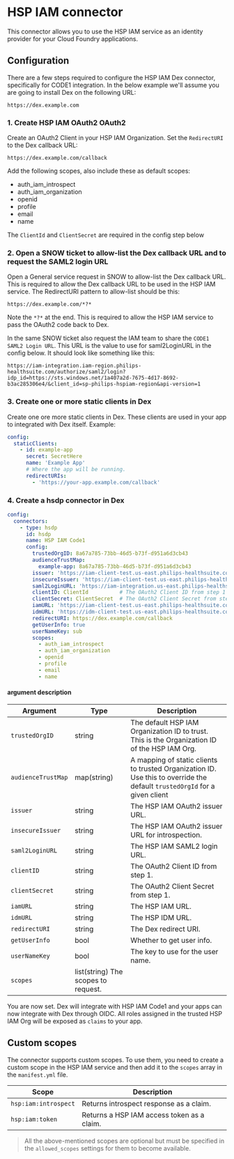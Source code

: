 # HSP IAM connector

This connector allows you to use the HSP IAM service as an identity provider for your Cloud Foundry applications.

## Configuration

There are a few steps required to configure the HSP IAM Dex connector, specifically for CODE1 integration. In the below
example we'll assume you are going to install Dex on the following URL:

`https://dex.example.com`

### 1. Create HSP IAM OAuth2 OAuth2

Create an OAuth2 Client in your HSP IAM Organization. Set the `RedirectURI` to the Dex callback URL:

`https://dex.example.com/callback`

Add the following scopes, also include these as default scopes:
  - auth_iam_introspect
  - auth_iam_organization
  - openid
  - profile
  - email
  - name

The `ClientId` and `ClientSecret` are required in the config step below

### 2. Open a SNOW ticket to allow-list the Dex callback URL and to request the SAML2 login URL

Open a General service request in SNOW to allow-list the Dex callback URL. This is required to allow the Dex callback URL to be used in the HSP IAM service.
The RedirectURI pattern to allow-list should be this:

```https://dex.example.com/*?*```

Note the `*?*` at the end. This is required to allow the HSP IAM service to pass the OAuth2 code back to Dex.

In the same SNOW ticket also request the IAM team to share the `CODE1 SAML2 Login URL`. This URL is the value to use for saml2LoginURL in the config below.
It should look like something like this:

```https://iam-integration.iam-region.philips-healthsuite.com/authorize/saml2/login?idp_id=https://sts.windows.net/1a407a2d-7675-4d17-8692-b3ac285306e4/&client_id=sp-philips-hspiam-region&api-version=1```

### 3. Create one or more static clients in Dex

Create one ore more static clients in Dex. These clients are used in your app
to integrated with Dex itself. Example:

```yaml
config:
  staticClients:
    - id: example-app
      secret: SecretHere
      name: 'Example App'
      # Where the app will be running.
      redirectURIs:
        - 'https://your-app.example.com/callback'
```

### 4. Create a hsdp connector in Dex

```yaml
config:
  connectors:
    - type: hsdp
      id: hsdp
      name: HSP IAM Code1
      config:
        trustedOrgID: 8a67a785-73bb-46d5-b73f-d951a6d3cb43
        audienceTrustMap:
          example-app: 8a67a785-73bb-46d5-b73f-d951a6d3cb43
        issuer: 'https://iam-client-test.us-east.philips-healthsuite.com/authorize/oauth2/v2'
        insecureIssuer: 'https://iam-client-test.us-east.philips-healthsuite.com/oauth2/access_token'
        saml2LoginURL: 'https://iam-integration.us-east.philips-healthsuite.com/authorize/saml2/login?idp_id=https://sts.windows.net/1a407a2d-7675-4d17-8692-b3ac285306e4/&client_id=sp-philips-hspiam-useast-ct&api-version=1'
        clientID: ClientId          # The OAuth2 Client ID from step 1
        clientSecret: ClientSecret  # The OAuth2 Client Secret from step 1
        iamURL: 'https://iam-client-test.us-east.philips-healthsuite.com'
        idmURL: 'https://idm-client-test.us-east.philips-healthsuite.com'
        redirectURI: https://dex.example.com/callback
        getUserInfo: true
        userNameKey: sub
        scopes:
          - auth_iam_introspect
          - auth_iam_organization
          - openid
          - profile
          - email
          - name
```

#### argument description

| Argument           | Type                                | Description                                                                                                                |
|--------------------|-------------------------------------|----------------------------------------------------------------------------------------------------------------------------|
| `trustedOrgID`     | string                              | The default HSP IAM Organization ID to trust. This is the Organization ID of the HSP IAM Org.                              |
| `audienceTrustMap` | map(string)                         | A mapping of static clients to trusted Organization ID. Use this to override the default `trustedOrgId` for a given client |
| `issuer`           | string                              | The HSP IAM OAuth2 issuer URL.                                                                                             |
| `insecureIssuer`   | string                              | The HSP IAM OAuth2 issuer URL for introspection.                                                                           |
| `saml2LoginURL`    | string                              | The HSP IAM SAML2 login URL.                                                                                               |
| `clientID`         | string                              | The OAuth2 Client ID from step 1.                                                                                          |
| `clientSecret`     | string                              | The OAuth2 Client Secret from step 1.                                                                                      |
| `iamURL`           | string                              | The HSP IAM URL.                                                                                                           |
| `idmURL`           | string                              | The HSP IDM URL.                                                                                                           |
| `redirectURI`      | string                              | The Dex redirect URI.                                                                                                      |
| `getUserInfo`      | bool                                | Whether to get user info.                                                                                                  |
| `userNameKey`      | bool                                | The key to use for the user name.                                                                                          |
| `scopes`           | list(string) The scopes to request. |


You are now set. Dex will integrate with HSP IAM Code1 and your apps can now
integrate with Dex through OIDC. All roles assigned in the trusted HSP IAM Org will
be exposed as `claims` to your app.

## Custom scopes

The connector supports custom scopes. To use them, you need to create a custom scope in the HSP IAM service and then add it to the `scopes` array in the `manifest.yml` file.

| Scope                | Description                                |
|----------------------|--------------------------------------------|
| `hsp:iam:introspect` | Returns introspect response as a claim.    |
| `hsp:iam:token`      | Returns a HSP IAM access token as a claim. |

> All the above-mentioned scopes are optional but must be specified in the `allowed_scopes` settings for them to become available.
